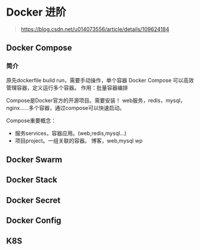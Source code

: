 # Docker 进阶

>   https://blog.csdn.net/u014073556/article/details/109624184

## Docker Compose

### 简介

原先dockerfile build run，需要手动操作，单个容器
Docker Compose 可以高效管理容器，定义运行多个容器。
作用：批量容器编排

Compose是Docker官方的开源项目。需要安装！
web服务，redis，mysql，nginx……多个容器，通过compose可以快速启动。

Compose重要概念：

-   服务services，容器应用。(web,redis,mysql…)
-   项目project。一组关联的容器。 博客，web,mysql wp

## Docker Swarm





## Docker Stack





## Docker Secret





## Docker Config



## K8S

